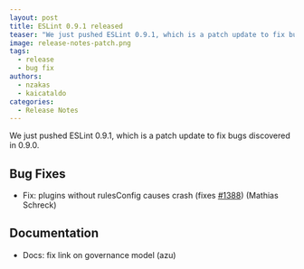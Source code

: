 ```yaml
---
layout: post
title: ESLint 0.9.1 released
teaser: "We just pushed ESLint 0.9.1, which is a patch update to fix bugs discovered in 0.9.0."
image: release-notes-patch.png
tags:
  - release
  - bug fix
authors:
  - nzakas
  - kaicataldo
categories:
  - Release Notes
---
```


We just pushed ESLint 0.9.1, which is a patch update to fix bugs discovered in 0.9.0.

## Bug Fixes

* Fix: plugins without rulesConfig causes crash (fixes [#1388](https://github.com/eslint/eslint/issues/1388)) (Mathias Schreck)

## Documentation

* Docs: fix link on governance model (azu)
